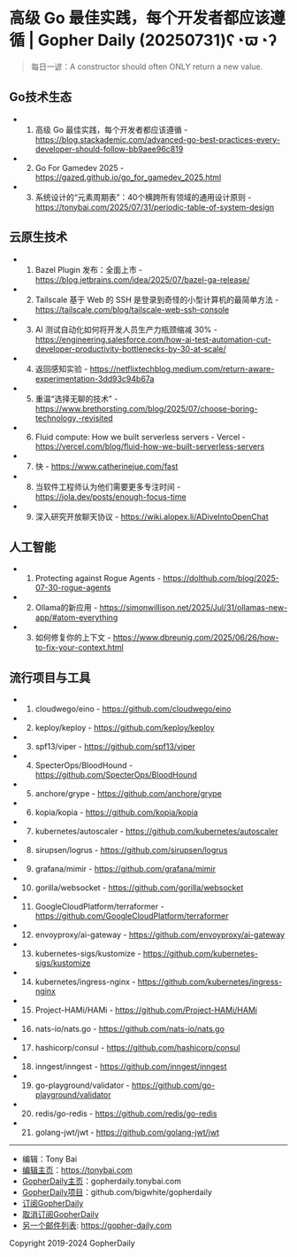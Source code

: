 # 高级 Go 最佳实践，每个开发者都应该遵循 | Gopher Daily (20250731)ʕ◔ϖ◔ʔ

>每日一谚：A constructor should often ONLY return a new value.

## Go技术生态


- 1. 高级 Go 最佳实践，每个开发者都应该遵循 - https://blog.stackademic.com/advanced-go-best-practices-every-developer-should-follow-bb9aee96c819

- 2. Go For Gamedev 2025 - https://gazed.github.io/go_for_gamedev_2025.html

- 3. 系统设计的“元素周期表”：40个横跨所有领域的通用设计原则 - https://tonybai.com/2025/07/31/periodic-table-of-system-design


## 云原生技术


- 1. Bazel Plugin 发布：全面上市 - https://blog.jetbrains.com/idea/2025/07/bazel-ga-release/

- 2. Tailscale 基于 Web 的 SSH 是登录到奇怪的小型计算机的最简单方法 - https://tailscale.com/blog/tailscale-web-ssh-console

- 3. AI 测试自动化如何将开发人员生产力瓶颈缩减 30% - https://engineering.salesforce.com/how-ai-test-automation-cut-developer-productivity-bottlenecks-by-30-at-scale/

- 4. 返回感知实验 - https://netflixtechblog.medium.com/return-aware-experimentation-3dd93c94b67a

- 5. 重温“选择无聊的技术” - https://www.brethorsting.com/blog/2025/07/choose-boring-technology,-revisited

- 6. Fluid compute: How we built serverless servers - Vercel - https://vercel.com/blog/fluid-how-we-built-serverless-servers

- 7. 快 - https://www.catherinejue.com/fast

- 8. 当软件工程师认为他们需要更多专注时间 - https://jola.dev/posts/enough-focus-time

- 9. 深入研究开放聊天协议 - https://wiki.alopex.li/ADiveIntoOpenChat


## 人工智能


- 1. Protecting against Rogue Agents - https://dolthub.com/blog/2025-07-30-rogue-agents

- 2. Ollama的新应用 - https://simonwillison.net/2025/Jul/31/ollamas-new-app/#atom-everything

- 3. 如何修复你的上下文 - https://www.dbreunig.com/2025/06/26/how-to-fix-your-context.html


## 流行项目与工具


- 1. cloudwego/eino - https://github.com/cloudwego/eino

- 2. keploy/keploy - https://github.com/keploy/keploy

- 3. spf13/viper - https://github.com/spf13/viper

- 4. SpecterOps/BloodHound - https://github.com/SpecterOps/BloodHound

- 5. anchore/grype - https://github.com/anchore/grype

- 6. kopia/kopia - https://github.com/kopia/kopia

- 7. kubernetes/autoscaler - https://github.com/kubernetes/autoscaler

- 8. sirupsen/logrus - https://github.com/sirupsen/logrus

- 9. grafana/mimir - https://github.com/grafana/mimir

- 10. gorilla/websocket - https://github.com/gorilla/websocket

- 11. GoogleCloudPlatform/terraformer - https://github.com/GoogleCloudPlatform/terraformer

- 12. envoyproxy/ai-gateway - https://github.com/envoyproxy/ai-gateway

- 13. kubernetes-sigs/kustomize - https://github.com/kubernetes-sigs/kustomize

- 14. kubernetes/ingress-nginx - https://github.com/kubernetes/ingress-nginx

- 15. Project-HAMi/HAMi - https://github.com/Project-HAMi/HAMi

- 16. nats-io/nats.go - https://github.com/nats-io/nats.go

- 17. hashicorp/consul - https://github.com/hashicorp/consul

- 18. inngest/inngest - https://github.com/inngest/inngest

- 19. go-playground/validator - https://github.com/go-playground/validator

- 20. redis/go-redis - https://github.com/redis/go-redis

- 21. golang-jwt/jwt - https://github.com/golang-jwt/jwt


----

- 编辑：Tony Bai
- [编辑主页](https://tonybai.com)：https://tonybai.com
- [GopherDaily主页](https://gopherdaily.tonybai.com)：gopherdaily.tonybai.com
- [GopherDaily项目](https://github.com/bigwhite/gopherdaily)：github.com/bigwhite/gopherdaily
- [订阅GopherDaily](https://gopherdaily.tonybai.com/subscribe)
- [取消订阅GopherDaily](https://gopherdaily.tonybai.com/unsubscribe)
- [另一个邮件列表](https://gopher-daily.com): https://gopher-daily.com

Copyright 2019-2024 GopherDaily

